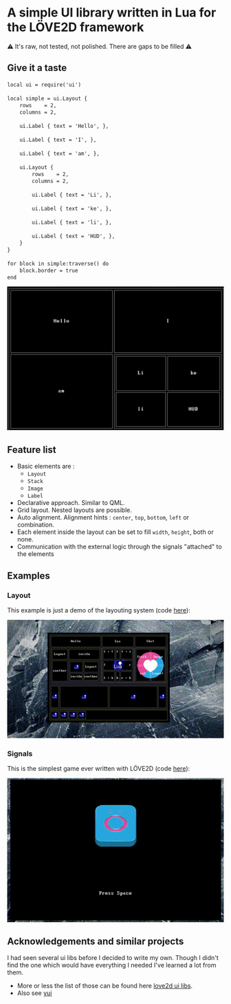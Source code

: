 # A simple UI library written in Lua for the LÖVE2D framework

:warning: It's raw, not tested, not polished. There are gaps to be filled :warning:

## Give it a taste

```
local ui = require('ui')

local simple = ui.Layout {
    rows    = 2,
    columns = 2,

    ui.Label { text = 'Hello', },

    ui.Label { text = 'I', },

    ui.Label { text = 'am', },

    ui.Layout {
        rows    = 2,
        columns = 2,

        ui.Label { text = 'Li', },

        ui.Label { text = 'ke', },

        ui.Label { text = 'li', },

        ui.Label { text = 'HUD', },
    }
}

for block in simple:traverse() do
    block.border = true
end
```

![simple](images/simple.png)

## Feature list

- Basic elements are :
    - `Layout`
    - `Stack`
    - `Image`
    - `Label`
- Declarative approach. Similar to QML.
- Grid layout. Nested layouts are possible.
- Auto alignment. Alignment hints : `center`, `top`, `bottom`, `left` or
  combination.
- Each element inside the layout can be set to fill `width`, `height`, both or
  none.
- Communication with the external logic through the signals "attached" to the
  elements

## Examples

### Layout

This example is just a demo of the layouting system (code
[here](/examples/layout.lua)):

![layout example](/gifs/layout.gif)

### Signals

This is the simplest game ever written with LÖVE2D (code
[here](/examples/o.lua)):

![signals example](/gifs/o.gif)

## Acknowledgements and similar projects

I had seen several ui libs before I decided to write my own. Though I didn't
find the one which would have everything I needed I've learned a lot from them.

- More or less the list of those can be found
here [love2d ui libs](https://www.love2d.org/wiki/Graphical_User_Interface).
- Also see [yui](https://codeberg.org/1414codeforge/yui)


